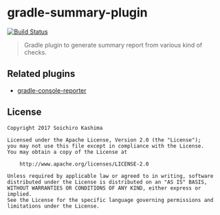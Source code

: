 # gradle-summary-plugin

[![Build Status](https://img.shields.io/travis/ksoichiro/gradle-summary-plugin/master.svg?style=flat-square)](https://travis-ci.org/ksoichiro/gradle-summary-plugin)

> Gradle plugin to generate summary report from various kind of checks.

## Related plugins

- [gradle-console-reporter](https://github.com/ksoichiro/gradle-console-reporter)

## License

    Copyright 2017 Soichiro Kashima

    Licensed under the Apache License, Version 2.0 (the "License");
    you may not use this file except in compliance with the License.
    You may obtain a copy of the License at

        http://www.apache.org/licenses/LICENSE-2.0

    Unless required by applicable law or agreed to in writing, software
    distributed under the License is distributed on an "AS IS" BASIS,
    WITHOUT WARRANTIES OR CONDITIONS OF ANY KIND, either express or implied.
    See the License for the specific language governing permissions and
    limitations under the License.
